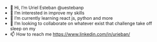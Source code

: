 - 👋 Hi, I’m Uriel Esteban @uestebanp
- 👀 I’m interested in improve my skills
- 🌱 I’m currently learning react js, python and more
- 💞️ I’m looking to collaborate on whatever exist that challenge take off sleep on my
- 📫 How to reach me https://www.linkedin.com/in/urieban/

<!---
uestebanp/uestebanp is a ✨ special ✨ repository because its `README.md` (this file) appears on your GitHub profile.
You can click the Preview link to take a look at your changes.
--->

